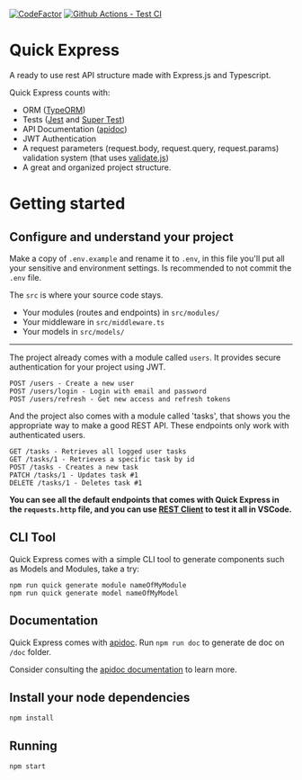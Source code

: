 [![CodeFactor](https://www.codefactor.io/repository/github/scriptaria/quick-express/badge)](https://www.codefactor.io/repository/github/scriptaria/quick-express)
[![Github Actions - Test CI](https://github.com/scriptaria/quick-express/workflows/tests/badge.svg)](https://github.com/scriptaria/quick-express/actions?query=workflow:tests)

# Quick Express

A ready to use rest API structure made with Express.js and Typescript.

Quick Express counts with:

- ORM ([TypeORM](https://github.com/typeorm))
- Tests ([Jest](https://github.com/facebook/jest) and [Super Test](https://github.com/visionmedia/supertest))
- API Documentation ([apidoc](https://apidocjs.com))
- JWT Authentication
- A request parameters (request.body, request.query, request.params) validation system (that uses [validate.js](https://github.com/ansman/validate.js))
- A great and organized project structure.

# Getting started

## Configure and understand your project

Make a copy of `.env.example` and rename it to `.env`, in this file you'll put all your sensitive and environment settings. Is recommended to not commit the `.env` file.

The `src` is where your source code stays.

- Your modules (routes and endpoints) in `src/modules/`
- Your middleware in `src/middleware.ts`
- Your models in `src/models/`

---

The project already comes with a module called `users`. It provides secure authentication for your project using JWT.

    POST /users - Create a new user
    POST /users/login - Login with email and password
    POST /users/refresh - Get new access and refresh tokens

And the project also comes with a module called 'tasks', that shows you the appropriate way to make a good REST API. These endpoints only work with authenticated users.

    GET /tasks - Retrieves all logged user tasks
    GET /tasks/1 - Retrieves a specific task by id
    POST /tasks - Creates a new task
    PATCH /tasks/1 - Updates task #1
    DELETE /tasks/1 - Deletes task #1

**You can see all the default endpoints that comes with Quick Express in the `requests.http` file, and you can use [REST Client](https://marketplace.visualstudio.com/items?itemName=humao.rest-client) to test it all in VSCode.**

## CLI Tool

Quick Express comes with a simple CLI tool to generate components such as Models and Modules, take a try:

    npm run quick generate module nameOfMyModule
    npm run quick generate model nameOfMyModel

## Documentation

Quick Express comes with [apidoc](https://apidocjs.com). Run `npm run doc` to generate de doc on `/doc` folder.

Consider consulting the [apidoc documentation](https://apidocjs.com/#getting-started) to learn more.

## Install your node dependencies

    npm install

## Running

    npm start
